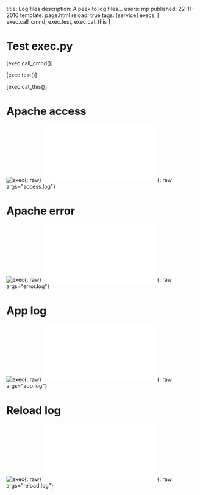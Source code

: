 title: Log files
description: A peek to log files...
users: mp
published: 22-11-2016
template: page.html
reload: true
tags: [service]
execs: [ exec.call_cmnd, exec.test, exec.cat_this ]

Test exec.py
===

[exec.call_cmnd()]

[exec.test()]

[exec.cat_this()]

Apache access
===

![exec](date){: raw}
![exec](./scripts/tail_file.sh){: raw args="access.log"}

Apache error
===

![exec](date){: raw}
![exec](./scripts/tail_file.sh){: raw args="error.log"}

App log
===

![exec](date){: raw}
![exec](./scripts/tail_file.sh){: raw args="app.log"}

Reload log
===

![exec](date){: raw}
![exec](./scripts/tail_file.sh){: raw args="reload.log"}
